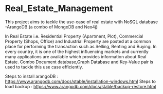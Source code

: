 # Real_Estate_Management
This project aims to tackle the use-case of real estate with NoSQL database -ArangoDB.(a combo of MongoDB and Neo4j)


In Real Estate i.e. Residential Property (Apartment, Plot), Commercial Property (Shops, Office) and Industrial Property are posted at a common place for performing the transaction such as Selling, Renting and Buying.  In every country, it is one of the highest influencing markets and currently many applications are available which provides information about Real Estate.
Combo Document database,Graph Database and Key-Value pair is used to tackle this use case efficiently.

Steps to install arangoDB : https://www.arangodb.com/docs/stable/installation-windows.html
Steps to load backup : https://www.arangodb.com/docs/stable/backup-restore.html
